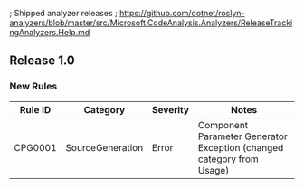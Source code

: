 ; Shipped analyzer releases
; https://github.com/dotnet/roslyn-analyzers/blob/master/src/Microsoft.CodeAnalysis.Analyzers/ReleaseTrackingAnalyzers.Help.md

## Release 1.0

### New Rules

 Rule ID | Category         | Severity | Notes                                                                 
---------|------------------|----------|-----------------------------------------------------------------------
 CPG0001 | SourceGeneration | Error    | Component Parameter Generator Exception (changed category from Usage) 